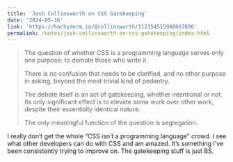 ```yaml
---
title: 'Josh Collinsworth on CSS Gatekeeping'
date: '2024-05-16'
link: 'https://hachyderm.io/@collinsworth/112354515948667896'
permalink: /notes/josh-collinsworth-on-css-gatekeeping/index.html
---
```


> The question of whether CSS is a programming language serves only one purpose: to demote those who write it.
>
> There is no confusion that needs to be clarified, and no other purpose in asking, beyond the most trivial kind of pedantry.
>
> The debate itself is an act of gatekeeping, whether intentional or not. Its only significant effect is to elevate some work over other work, despite their essentially identical nature.
>
> The only meaningful function of the question is segregation.

I really don’t get the whole “CSS isn’t a programming language” crowd. I see what other developers can do with CSS and am amazed. It’s something I’ve been consistently trying to improve on. The gatekeeping stuff is just BS.